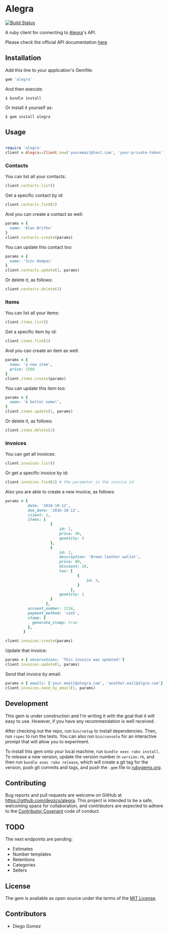 # Alegra
[![Build Status](https://travis-ci.org/degzcs/alegra.svg?branch=master)](https://travis-ci.org/degzcs/alegra)

A ruby client for connecting to [Alegra](http://www.alegra.com)'s API.

Please check the official API documentation [here](http://developer.alegra.com/)

## Installation

Add this line to your application's Gemfile:

```ruby
gem 'alegra'
```

And then execute:

    $ bundle install

Or install it yourself as:

    $ gem install alegra

## Usage

```ruby

require 'alegra'
client = Alegra::Client.new('youremail@test.com', 'your-private-token')
```

### Contacts

You can list all your contacts:
```ruby
client.contacts.list()
```

Get a specific contact by id:

```ruby
client.contacts.find(1)
```

And you can create a contact as well:

```ruby
params = {
  name: 'Alan Britho'
}
client.contacts.create(params)
```

You can update this contact too:
```ruby
params = {
  name: 'Sinc Hompas'
}
client.contacts.update(1, params)
```

Or delete it, as follows:
```ruby
client.contacts.delete(1)
```

### Items

You can list all your items:
```ruby
client.items.list()
```

Get a specific item by id:

```ruby
client.items.find(1)
```

And you can create an item as well:

```ruby
params = {
  name: 'a new item',
  price: 1500
}
client.items.create(params)
```

You can update this item too:
```ruby
params = {
  name: 'A better name!',
}
client.items.update(1, params)
```

Or delete it, as follows:
```ruby
client.items.delete(1)
```

### Invoices

You can get all invoices:
```ruby
client.invoices.list()
```

Or get a specific invoice by id:
```ruby
client.invoices.find(1) # the parameter is the inovice id
```

Also you are able to create a new invoice, as follows:
```ruby
params = {
          date: '2016-10-12',
          due_date: '2016-10-12',
          client: 1,
          items: [
                    {
                        id: 1,
                        price: 40,
                        quantity: 5
                    },
                    {
                        id: 2,
                        description: 'Brown leather wallet',
                        price: 80,
                        discount: 10,
                        tax: [
                                {
                                    id: 3,
                                }
                             ],
                        quantity: 1
                    }
                  ],
          account_number: 1234,
          payment_method: 'cash',
          stamp: {
            generate_stamp: true
          },
        }

client.invoices.create(params)
```

Update that invoice:
```ruby
params = { observations: 'This invoice was updated!'}
client.invoices.update(1, params)
```

Send that invoice by email:
```ruby
params = { emails: ['your.email@alegra.com', 'another.eail@algra.com'], send_copy_to_user: true, invoice_type: 'copy'}
client.invoices.send_by_email(1, params)
```
## Development

This gem is under construction and I'm writing it with the goal that it will easy to use. However, if you have any recommendation is well received.

After checking out the repo, run `bin/setup` to install dependencies. Then, run `rspec` to run the tests. You can also run `bin/console` for an interactive prompt that will allow you to experiment.

To install this gem onto your local machine, run `bundle exec rake install`. To release a new version, update the version number in `version.rb`, and then run `bundle exec rake release`, which will create a git tag for the version, push git commits and tags, and push the `.gem` file to [rubygems.org](https://rubygems.org).

## Contributing

Bug reports and pull requests are welcome on GitHub at https://github.com/degzcs/alegra. This project is intended to be a safe, welcoming space for collaboration, and contributors are expected to adhere to the [Contributor Covenant](http://contributor-covenant.org) code of conduct.

## TODO
The next endpoints are pending:

- Estimates
- Number templates
- Retentions
- Categories
- Sellers

## License

The gem is available as open source under the terms of the [MIT License](http://opensource.org/licenses/MIT).

## Contributors

- Diego Gomez

